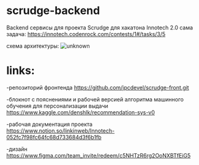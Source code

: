 # scrudge-backend
Backend сервисы для проекта Scrudge  для хакатона Innotech 2.0
сама задача: https://innotech.codenrock.com/contests/1#/tasks/3/5

схема архитектуры:
![unknown](https://user-images.githubusercontent.com/52719698/122669652-0e16bb80-d1c7-11eb-9d50-ea14eda3ef02.png)

# links:
-репозиторий фронтенда https://github.com/jpcdevel/scrudge-front.git

-блокнот с пояснениями и рабочей версией алгоритма машинного обучения для персонализации выдачи https://www.kaggle.com/denshlk/recommendation-sys-v0

-рабочая документация проекта https://www.notion.so/linkinweb/Innotech-052fc7f98fc64fc68d733684d3f6b1fb

-дизайн  https://www.figma.com/team_invite/redeem/c5NHTzR6rg2OoNXBTfEiG5

